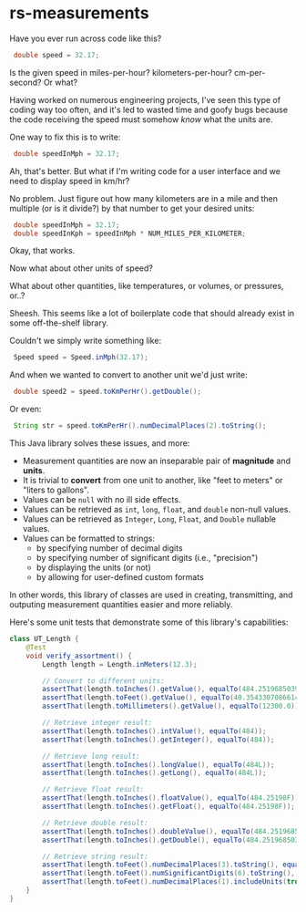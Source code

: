 # rs-measurements

Have you ever run across code like this?

``` java
 double speed = 32.17;
```

Is the given speed in miles-per-hour? kilometers-per-hour? cm-per-second? Or what?

Having worked on numerous engineering projects, I've seen this type of coding way too often, and it's led to wasted time and goofy bugs because the code receiving the speed must somehow _know_ what the units are.

One way to fix this is to write:

``` java
 double speedInMph = 32.17;
```

Ah, that's better. But what if I'm writing code for a user interface and we need to display speed in km/hr?

No problem. Just figure out how many kilometers are in a mile and then multiple (or is it divide?) by that number to get your desired units:

``` java
 double speedInMph = 32.17;
 double speedInKph = speedInMph * NUM_MILES_PER_KILOMETER; 
```

Okay, that works.

Now what about other units of speed?

What about other quantities, like temperatures, or volumes, or pressures, or..?

Sheesh. This seems like a lot of boilerplate code that should already exist in some off-the-shelf library.

Couldn't we simply write something like:

``` java
 Speed speed = Speed.inMph(32.17);
```

And when we wanted to convert to another unit we'd just write:

``` java
 double speed2 = speed.toKmPerHr().getDouble();
```

Or even:

``` java
 String str = speed.toKmPerHr().numDecimalPlaces(2).toString();
```

This Java library solves these issues, and more:

* Measurement quantities are now an inseparable pair of **magnitude** and **units**.
* It is trivial to **convert** from one unit to another, like "feet to meters" or "liters to gallons".
* Values can be `null` with no ill side effects.
* Values can be retrieved as `int`, `long`, `float`, and `double` non-null values. 
* Values can be retrieved as `Integer`, `Long`, `Float`, and `Double` nullable values.
* Values can be formatted to strings:
  * by specifying number of decimal digits
  * by specifying number of significant digits (i.e., "precision")
  * by displaying the units (or not)
  * by allowing for user-defined custom formats

In other words, this library of classes are used in creating, transmitting, and outputing measurement quantities easier and more reliably.

Here's some unit tests that demonstrate some of this library's capabilities:

```java
class UT_Length {
    @Test
    void verify_assortment() {
        Length length = Length.inMeters(12.3);

        // Convert to different units:
        assertThat(length.toInches().getValue(), equalTo(484.251968503937));
        assertThat(length.toFeet().getValue(), equalTo(40.3543307086614));
        assertThat(length.toMillimeters().getValue(), equalTo(12300.0));

        // Retrieve integer result:
        assertThat(length.toInches().intValue(), equalTo(484));
        assertThat(length.toInches().getInteger(), equalTo(484));

        // Retrieve long result:
        assertThat(length.toInches().longValue(), equalTo(484L));
        assertThat(length.toInches().getLong(), equalTo(484L));

        // Retrieve float result:
        assertThat(length.toInches().floatValue(), equalTo(484.25198F));
        assertThat(length.toInches().getFloat(), equalTo(484.25198F));

        // Retrieve double result:
        assertThat(length.toInches().doubleValue(), equalTo(484.251968503937));
        assertThat(length.toInches().getDouble(), equalTo(484.251968503937));

        // Retrieve string result:
        assertThat(length.toFeet().numDecimalPlaces(3).toString(), equalTo("40.354"));
        assertThat(length.toFeet().numSignificantDigits(6).toString(), equalTo("40.3543"));
        assertThat(length.toFeet().numDecimalPlaces(1).includeUnits(true).toString(), equalTo("40.4 ft"));
    }
}
```
